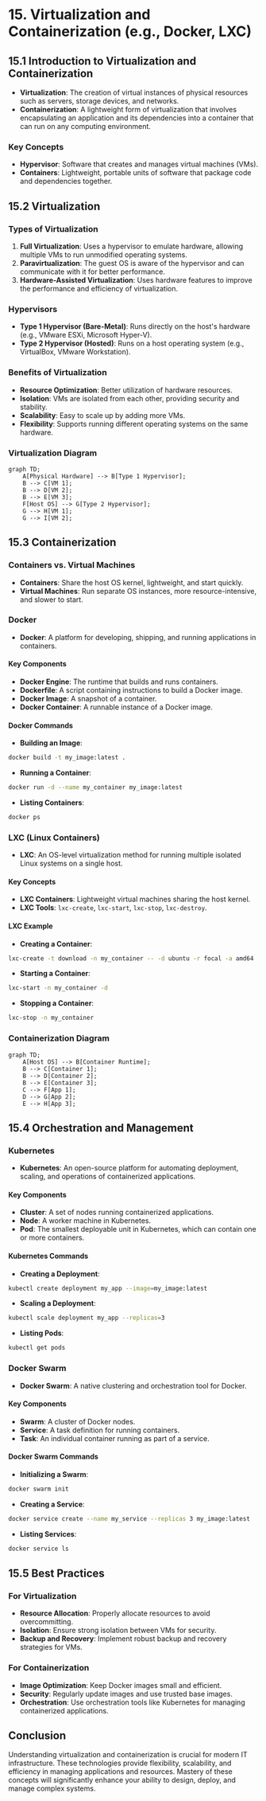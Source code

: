 # 15. Virtualization and Containerization (e.g., Docker, LXC)

## 15.1 Introduction to Virtualization and Containerization

- **Virtualization**: The creation of virtual instances of physical resources such as servers, storage devices, and networks.
- **Containerization**: A lightweight form of virtualization that involves encapsulating an application and its dependencies into a container that can run on any computing environment.

### Key Concepts

- **Hypervisor**: Software that creates and manages virtual machines (VMs).
- **Containers**: Lightweight, portable units of software that package code and dependencies together.

## 15.2 Virtualization

### Types of Virtualization

1. **Full Virtualization**: Uses a hypervisor to emulate hardware, allowing multiple VMs to run unmodified operating systems.
2. **Paravirtualization**: The guest OS is aware of the hypervisor and can communicate with it for better performance.
3. **Hardware-Assisted Virtualization**: Uses hardware features to improve the performance and efficiency of virtualization.

### Hypervisors

- **Type 1 Hypervisor (Bare-Metal)**: Runs directly on the host's hardware (e.g., VMware ESXi, Microsoft Hyper-V).
- **Type 2 Hypervisor (Hosted)**: Runs on a host operating system (e.g., VirtualBox, VMware Workstation).

### Benefits of Virtualization

- **Resource Optimization**: Better utilization of hardware resources.
- **Isolation**: VMs are isolated from each other, providing security and stability.
- **Scalability**: Easy to scale up by adding more VMs.
- **Flexibility**: Supports running different operating systems on the same hardware.

### Virtualization Diagram

```mermaid
graph TD;
    A[Physical Hardware] --> B[Type 1 Hypervisor];
    B --> C[VM 1];
    B --> D[VM 2];
    B --> E[VM 3];
    F[Host OS] --> G[Type 2 Hypervisor];
    G --> H[VM 1];
    G --> I[VM 2];
```

## 15.3 Containerization

### Containers vs. Virtual Machines

- **Containers**: Share the host OS kernel, lightweight, and start quickly.
- **Virtual Machines**: Run separate OS instances, more resource-intensive, and slower to start.

### Docker

- **Docker**: A platform for developing, shipping, and running applications in containers.

#### Key Components

- **Docker Engine**: The runtime that builds and runs containers.
- **Dockerfile**: A script containing instructions to build a Docker image.
- **Docker Image**: A snapshot of a container.
- **Docker Container**: A runnable instance of a Docker image.

#### Docker Commands

- **Building an Image**:

```sh
docker build -t my_image:latest .
```

- **Running a Container**:

```sh
docker run -d --name my_container my_image:latest
```

- **Listing Containers**:

```sh
docker ps
```

### LXC (Linux Containers)

- **LXC**: An OS-level virtualization method for running multiple isolated Linux systems on a single host.

#### Key Concepts

- **LXC Containers**: Lightweight virtual machines sharing the host kernel.
- **LXC Tools**: `lxc-create`, `lxc-start`, `lxc-stop`, `lxc-destroy`.

#### LXC Example

- **Creating a Container**:

```sh
lxc-create -t download -n my_container -- -d ubuntu -r focal -a amd64
```

- **Starting a Container**:

```sh
lxc-start -n my_container -d
```

- **Stopping a Container**:

```sh
lxc-stop -n my_container
```

### Containerization Diagram

```mermaid
graph TD;
    A[Host OS] --> B[Container Runtime];
    B --> C[Container 1];
    B --> D[Container 2];
    B --> E[Container 3];
    C --> F[App 1];
    D --> G[App 2];
    E --> H[App 3];
```

## 15.4 Orchestration and Management

### Kubernetes

- **Kubernetes**: An open-source platform for automating deployment, scaling, and operations of containerized applications.

#### Key Components

- **Cluster**: A set of nodes running containerized applications.
- **Node**: A worker machine in Kubernetes.
- **Pod**: The smallest deployable unit in Kubernetes, which can contain one or more containers.

#### Kubernetes Commands

- **Creating a Deployment**:

```sh
kubectl create deployment my_app --image=my_image:latest
```

- **Scaling a Deployment**:

```sh
kubectl scale deployment my_app --replicas=3
```

- **Listing Pods**:

```sh
kubectl get pods
```

### Docker Swarm

- **Docker Swarm**: A native clustering and orchestration tool for Docker.

#### Key Components

- **Swarm**: A cluster of Docker nodes.
- **Service**: A task definition for running containers.
- **Task**: An individual container running as part of a service.

#### Docker Swarm Commands

- **Initializing a Swarm**:

```sh
docker swarm init
```

- **Creating a Service**:

```sh
docker service create --name my_service --replicas 3 my_image:latest
```

- **Listing Services**:

```sh
docker service ls
```

## 15.5 Best Practices

### For Virtualization

- **Resource Allocation**: Properly allocate resources to avoid overcommitting.
- **Isolation**: Ensure strong isolation between VMs for security.
- **Backup and Recovery**: Implement robust backup and recovery strategies for VMs.

### For Containerization

- **Image Optimization**: Keep Docker images small and efficient.
- **Security**: Regularly update images and use trusted base images.
- **Orchestration**: Use orchestration tools like Kubernetes for managing containerized applications.

## Conclusion

Understanding virtualization and containerization is crucial for modern IT infrastructure. These technologies provide flexibility, scalability, and efficiency in managing applications and resources. Mastery of these concepts will significantly enhance your ability to design, deploy, and manage complex systems.
